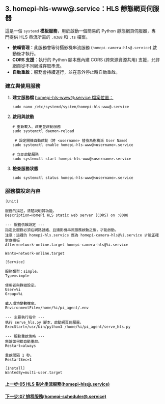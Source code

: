 <!-- markdownlint-disable -->

## 3. homepi-hls-www@.service：HLS 靜態網頁伺服器

這是一個 `systemd` **模板服務**，用於啟動一個簡易的 Python 靜態網頁伺服器，專門提供 HLS 串流所需的 `.m3u8` 和 `.ts` 檔案。

- **依賴管理**：此服務會等待攝影機串流服務 (`homepi-camera-hls@.service`) 啟動後才執行。
- **CORS 支援**：執行的 Python 腳本應內建 CORS (跨來源資源共用) 支援，允許網頁從不同網域存取串流。
- **自動重啟**：服務會持續運行，並在意外停止時自動重啟。

### 建立與使用服務

1.  **建立服務檔**
    [homepi-hls-www@.service 檔案位置：](./systemd檔案/homepi-hls-www@.service)

    ```
    sudo nano /etc/systemd/system/homepi-hls-www@.service
    ```

2.  **啟用與啟動**

    ```
    # 重新載入、啟用並啟動服務
    sudo systemctl daemon-reload

     # 設定開機自動啟動（將 <username> 替換為樹梅派 User Name）
    sudo systemctl enable homepi-hls-www@<username>.service

    # 立即啟動服務
    sudo systemctl start homepi-hls-www@<username>.service
    ```

3.  **檢查服務狀態**

    ```
    sudo systemctl status homepi-hls-www@<username>.service
    ```

### 服務檔設定內容

```int
[Unit]

服務的描述，清楚說明其功能。
Description=HomePi HLS static web server (CORS) on :8088

--- 服務依賴設定 ---
指定此服務必須在網路就緒、且攝影機串流服務啟動之後，才能啟動。
注意：這裡的 homepi-hls.service 應為 homepi-camera-hls@%i.service 才能正確對應模板
After=network-online.target homepi-camera-hls@%i.service

Wants=network-online.target

[Service]

服務類型：simple。
Type=simple

使用者與群組設定。
User=%i
Group=%i

載入環境變數檔案。
EnvironmentFile=/home/%i/pi_agent/.env

--- 主要執行指令 ---
執行 serve_hls.py 腳本，啟動網頁伺服器。
ExecStart=/usr/bin/python3 /home/%i/pi_agent/serve_hls.py

--- 服務重啟策略 ---
無論如何都自動重啟。
Restart=always

重啟間隔 1 秒。
RestartSec=1

[Install]
WantedBy=multi-user.target
```

#### [上一步:05 HLS 影片串流服務(homepi-hls@.service)](<05HLS影片串流服務(homepi-hls@.service).md>)

#### [下一步:07 排程服務(homepi-scheduler@.service)](<07排程服務(homepi-scheduler@.service).md>)
